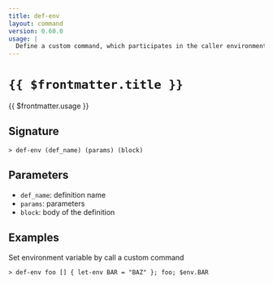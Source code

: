 ```yaml
---
title: def-env
layout: command
version: 0.60.0
usage: |
  Define a custom command, which participates in the caller environment
---
```


# `{{ $frontmatter.title }}`

<div style='white-space: pre-wrap;'>{{ $frontmatter.usage }}</div>

## Signature

```> def-env (def_name) (params) (block)```

## Parameters

 -  `def_name`: definition name
 -  `params`: parameters
 -  `block`: body of the definition

## Examples

Set environment variable by call a custom command
```shell
> def-env foo [] { let-env BAR = "BAZ" }; foo; $env.BAR
```
